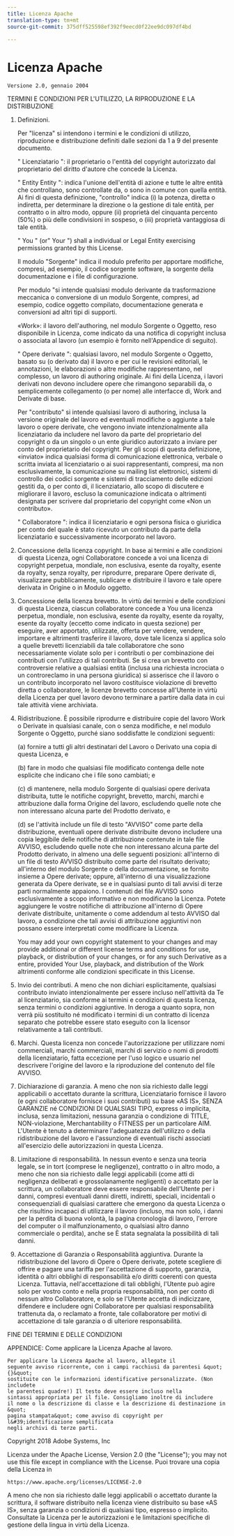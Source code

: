 ```yaml
---
title: Licenza Apache
translation-type: tm+mt
source-git-commit: 375dff525598ef392f9eecd0f22ee9dc097df4bd

---
```



# Licenza Apache

    Versione 2.0, gennaio 2004
<!--                        https://www.apache.org/licenses/  -->

TERMINI E CONDIZIONI PER L&#39;UTILIZZO, LA RIPRODUZIONE E LA DISTRIBUZIONE

1. Definizioni.

   Per &quot;licenza&quot; si intendono i termini e le condizioni di utilizzo, riproduzione e distribuzione definiti dalle sezioni da 1 a 9 del presente documento.

   &quot; Licenziatario &quot;: il proprietario o l&#39;entità del copyright autorizzato dal proprietario del diritto d&#39;autore che concede la Licenza.

   &quot; Entity Entity &quot;: indica l&#39;unione dell&#39;entità di azione e tutte
le altre entità che controllano, sono controllate da, o sono in comune con quella entità. Ai fini di questa definizione,
&quot;controllo&quot; indica (i) la potenza, diretta o indiretta, per determinare la direzione o la gestione di tale entità, per contratto o
in altro modo, oppure (ii) proprietà del cinquanta percento (50%) o più delle condivisioni in sospeso, o (iii) proprietà vantaggiosa di tale entità.

   &quot; You &quot; (or&quot; Your &quot;) shall a individual or Legal Entity
exercising permissions granted by this License.

   Il modulo &quot;Sorgente&quot; indica il modulo preferito per apportare modifiche,
compresi, ad esempio, il codice sorgente software, la sorgente della documentazione
e i file di configurazione.

   Per modulo &quot;si intende qualsiasi modulo derivante da trasformazione meccanica
o conversione di un modulo Sorgente, compresi, ad esempio,
codice oggetto compilato, documentazione generata e conversioni ad altri tipi di supporti.

   «Work»: il lavoro dell&#39;authoring, nel modulo Sorgente o
Oggetto, reso disponibile in Licenza, come indicato da una
notifica di copyright inclusa o associata al lavoro
(un esempio è fornito nell&#39;Appendice di seguito).

   &quot; Opere derivate &quot;: qualsiasi lavoro, nel modulo Sorgente o Oggetto,
basato su (o derivato da) il lavoro e per cui le revisioni editoriali, le annotazioni, le elaborazioni o altre modifiche
rappresentano, nel complesso, un lavoro di authoring originale. Ai fini
della Licenza, i lavori derivati non devono includere opere che rimangono
separabili da, o semplicemente collegamento (o per nome) alle interfacce di,
Work and Derivate di base.

   Per &quot;contributo&quot; si intende qualsiasi lavoro di authoring, inclusa
la versione originale del lavoro ed eventuali modifiche o aggiunte
a tale lavoro o opere derivate, che vengono inviate intenzionalmente
alla licenziatario da includere nel lavoro da parte del proprietario
del copyright o da un singolo o un ente giuridico autorizzato a inviare per conto del
proprietario del copyright. Per gli scopi di questa definizione, «inviato»
indica qualsiasi forma di comunicazione elettronica, verbale o scritta inviata
al licenziatario o ai suoi rappresentanti, compresi, ma non esclusivamente, la comunicazione su mailing list elettronici, sistemi di controllo dei codici sorgente e sistemi di tracciamento delle edizioni gestiti da, o per conto di, il
licenziatario, allo scopo di discutere e migliorare il lavoro, escluso la comunicazione indicata o altrimenti designata per scrivere dal proprietario del copyright come «Non un contributo».

   &quot; Collaboratore &quot;: indica il licenziatario e ogni persona fisica o giuridica per conto del quale è stato ricevuto un contributo da parte della licenziatario e
successivamente incorporato nel lavoro.

2. Concessione della licenza copyright. In base ai termini e alle condizioni di
questa Licenza, ogni Collaboratore concede a voi una licenza di copyright perpetua,
mondiale, non esclusiva, esente da royalty, esente da royalty, senza royalty, per riprodurre, preparare Opere derivate di,
visualizzare pubblicamente, sublicare e distribuire il lavoro e tale opere derivata in Origine o in Modulo oggetto.

3. Concessione della licenza brevetto. In virtù dei termini e delle condizioni di
questa Licenza, ciascun collaboratore concede a You una licenza perpetua,
mondiale, non esclusiva, esente da royalty, esente da royalty, esente da royalty (eccetto come indicato in questa sezione) per eseguire, aver apportato,
utilizzate, offerta per vendere, vendere, importare e altrimenti trasferire il lavoro, dove tale licenza si applica solo a quelle brevetti licenziabili
da tale collaboratore che sono necessariamente violate solo per i contributi o per combinazione dei contributi con l&#39;utilizzo di tali contributi. Se si crea un brevetto con controversie relative a qualsiasi entità (inclusa una
richiesta incrociata o un controreclamo in una persona giuridica) si asserisce che il lavoro o
un contributo incorporato nel lavoro costituisce violazione di brevetto diretta
o collaboratore, le licenze brevetto concesse all&#39;Utente in virtù della Licenza per quel lavoro devono terminare
a partire dalla data in cui tale attività viene archiviata.

4. Ridistribuzione. È possibile riprodurre e distribuire copie del lavoro Work o Derivate in qualsiasi canale, con o senza
modifiche, e nel modulo Sorgente o Oggetto, purché siano
soddisfatte le condizioni seguenti:

   (a) fornire a tutti gli altri destinatari del Lavoro o
Derivato una copia di questa Licenza, e

   (b) fare in modo che qualsiasi file modificato contenga delle note
esplicite che indicano che i file sono cambiati; e

   (c) di mantenere, nella modulo Sorgente di qualsiasi opere
derivata distribuita, tutte le notifiche copyright, brevetto, marchi, marchi e
attribuzione dalla forma Origine del lavoro,
escludendo quelle note che non interessano alcuna parte del
Prodotto derivato, e

   (d) se l&#39;attività include un file di testo &quot;AVVISO&quot; come parte della distribuzione, eventuali opere derivate distribuite devono
includere una copia leggibile delle notifiche di attribuzione contenute
in tale file AVVISO, escludendo quelle note che non
interessano alcuna parte del Prodotto derivato, in almeno una
delle seguenti posizioni: all&#39;interno di un file di testo AVVISO distribuito
come parte del risultato derivato; all&#39;interno del modulo Sorgente o
della documentazione, se fornito insieme a Opere derivate; oppure,
all&#39;interno di una visualizzazione generata da Opere derivate, se e
in qualsiasi punto di tali avvisi di terze parti normalmente appaiono. I contenuti
del file AVVISO sono esclusivamente a scopo informativo e
non modificano la Licenza. Potete aggiungere le vostre notifiche di attribuzione
all&#39;interno di Opere derivate distribuite, unitamente
o come addendum al testo AVVISO dal lavoro, a condizione
che tali avvisi di attribuzione aggiuntivi non possano essere interpretati
come modificare la Licenza.

   You may add your own copyright statement to your changes and
may provide additional or different license terms and conditions
for use, playback, or distribution of your changes, or
for any such Derivative as a entire, provided Your Use,
playback, and distribution of the Work altrimenti conforme alle
condizioni specificate in this License.

5. Invio dei contributi. A meno che non dichiari esplicitamente, qualsiasi contributo inviato intenzionalmente per essere incluso nell&#39;attività
da Te al licenziatario, sia conforme ai termini e condizioni di
questa licenza, senza termini o condizioni aggiuntive.
In deroga a quanto sopra, non verrà più sostituito né modificato
i termini di un contratto di licenza separato che potrebbe essere stato eseguito
con la licensor relativamente a tali contributi.

6. Marchi. Questa licenza non concede l&#39;autorizzazione per utilizzare nomi commerciali,
marchi commerciali, marchi di servizio o nomi di prodotti della licenziatario,
fatta eccezione per l&#39;uso logico e usuario nel descrivere l&#39;origine
del lavoro e la riproduzione del contenuto del file AVVISO.

7. Dichiarazione di garanzia. A meno che non sia richiesto dalle leggi applicabili o
accettato durante la scrittura, Licenziatario fornisce il lavoro (e ogni
collaboratore fornisce i suoi contributi) su base «AS IS»,
SENZA GARANZIE né CONDIZIONI DI QUALSIASI TIPO, express o implicita, inclusa, senza limitazioni, nessuna garanzia o condizione
di TITLE, NON-violazione, Merchantability o FITNESS per un particolare AIM. L&#39;Utente è tenuto a determinare l&#39;adeguatezza
dell&#39;utilizzo o della ridistribuzione del lavoro e l&#39;assunzione di
eventuali rischi associati all&#39;esercizio delle autorizzazioni in questa Licenza.

8. Limitazione di responsabilità. In nessun evento e senza una teoria legale,
se in tort (comprese le negligenze), contratto o in altro modo,
a meno che non sia richiesto dalle leggi applicabili (come atti di negligenza deliberati e grossolanamente
negligenti) o accettato per la scrittura, un collaboratore deve essere responsabile dell&#39;Utente per i danni, compresi eventuali danni diretti, indiretti, speciali,
incidentali o consequenziali di qualsiasi carattere che emergono da questa Licenza o che risultino incapaci di utilizzare il
lavoro (incluso, ma non solo, i danni per la perdita di buona volontà,
la pagina cronologia di lavoro, l&#39;errore del computer o il malfunzionamento, o qualsiasi altro danno commerciale o perdita), anche se È stata segnalata la possibilità di tali danni.

9. Accettazione di Garanzia o Responsabilità aggiuntiva. Durante la ridistribuzione
del lavoro di Opere o Opere derivate, potete scegliere di offrire e
pagare una tariffa per l&#39;accettazione di supporto, garanzia, identità o altri obblighi di responsabilità e/o diritti coerenti con questa
Licenza. Tuttavia, nell&#39;accettazione di tali obblighi, l&#39;Utente può agire solo
per vostro conto e nella propria responsabilità, non per conto
di nessun altro Collaboratore, e solo se l&#39;Utente accetta di indicizzare,
difendere e includere ogni Collaboratore per qualsiasi responsabilità
trattenuta da, o reclamato a fronte, tale collaboratore per motivi
di accettazione di tale garanzia o di ulteriore responsabilità.

FINE DEI TERMINI E DELLE CONDIZIONI

APPENDICE: Come applicare la Licenza Apache al lavoro.

    Per applicare la Licenza Apache al lavoro, allegate il
    seguente avviso ricorrente, con i campi racchiusi da parentesi &quot; {}&quot;
    sostituite con le informazioni identificative personalizzate. (Non includete
    le parentesi quadre!) Il testo deve essere incluso nella
    sintassi appropriata per il file. Consigliamo inoltre di includere
    il nome o la descrizione di classe e la descrizione di destinazione in &quot;
    pagina stampata&quot; come avviso di copyright per l&#39;identificazione semplificata
    negli archivi di terze parti.

Copyright 2018 Adobe Systems, Inc

Licenza under the Apache License, Version 2.0 (the &quot;License&quot;);
you may not use this file except in compliance with the License.
Puoi trovare una copia della Licenza in

    https://www.apache.org/licenses/LICENSE-2.0

A meno che non sia richiesto dalle leggi applicabili o accettato durante la scrittura, il software
distribuito nella licenza viene distribuito su base «AS IS»,
senza garanzia o condizioni di qualsiasi tipo, espresso o implicito.
Consultate la Licenza per le autorizzazioni e le limitazioni specifiche di gestione della lingua in virtù della Licenza.
